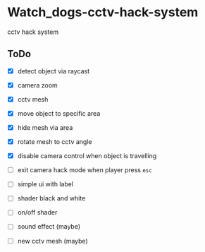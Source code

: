 # Watch_dogs-cctv-hack-system
cctv hack system
## ToDo
- [X] detect object via raycast
- [X] camera zoom
- [X] cctv mesh
- [X] move object to specific area
- [X] hide mesh via area
- [X] rotate mesh to cctv angle
- [X] disable camera control when object is travelling
- [ ] exit camera hack mode when player press `esc`
- [ ] simple ui with label
- [ ] shader black and white
- [ ] on/off shader
- [ ] sound effect (maybe)
- [ ] new cctv mesh (maybe)
 
